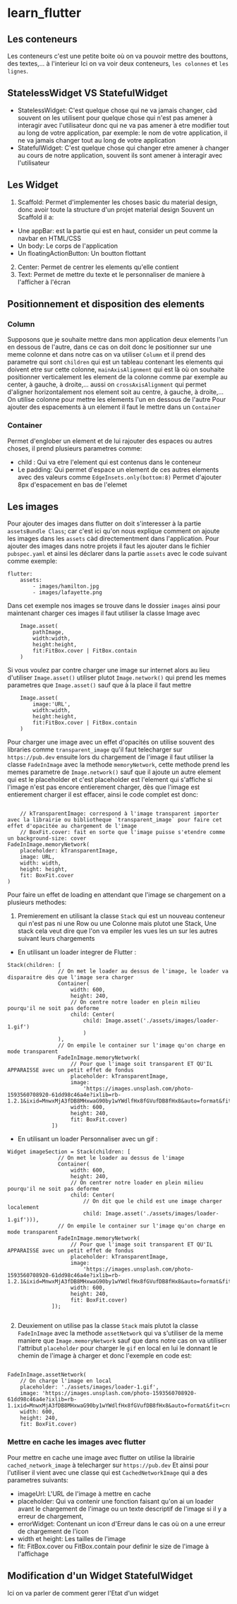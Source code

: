 # learn_flutter

## Les conteneurs

Les conteneurs c'est une petite boite où on va pouvoir mettre des bouttons, des textes,... à l'interieur
Ici on va voir deux conteneurs, `les colonnes` et `les lignes`.

## StatelessWidget VS StatefulWidget

- StatelessWidget: C'est quelque chose qui ne va jamais changer, càd souvent on les utilisent pour quelque chose qui n'est pas amener à interagir avec l'utilisateur donc qui ne va pas amener à etre modifier tout au long de votre application, par exemple: le nom de votre application, il ne va jamais changer tout au long de votre application
- StatefulWidget: C'est quelque chose qui changer etre amener à changer au cours de notre application, souvent ils sont amener à interagir avec l'utilisateur

## Les Widget

1. Scaffold: Permet d'implementer les choses basic du material design, donc avoir toute la structure d'un projet material design
Souvent un Scaffold il a:

- Une appBar: est la partie qui est en haut, consider un peut comme la navbar en HTML/CSS
- Un body: Le corps de l'application
- Un floatingActionButton: Un boutton flottant

2. Center: Permet de centrer les elements qu'elle contient
3. Text: Permet de mettre du texte et le personnaliser de maniere à l'afficher à l'écran

## Positionnement et disposition des elements

### Column

Supposons que je souhaite mettre dans mon application deux elements l'un en dessous de l'autre, dans ce cas on doit donc le positionner sur une meme colonne et dans notre cas on va utiliser `Column` et il prend des parametre qui sont `children` qui est un tableau contenant les elements qui doivent etre sur cette colonne, `mainAxisAlignment` qui est là où on souhaite positionner verticalement les element de la colonne comme par exemple au center, à gauche, à droite,...
aussi on `crossAxisAlignment` qui permet d'aligner horizontalement nos element soit au centre, à gauche, à droite,...
On utilise colonne pour mettre les elements l'un en dessous de l'autre
Pour ajouter des espacements à un element il faut le mettre dans un `Container`

### Container

Permet d'englober un element et de lui rajouter des espaces ou autres choses,
il prend plusieurs parametres comme:

- child : Qui va etre l'element qui est contenus dans le conteneur
- Le padding: Qui permet d'espace un element de ces autres elements avec des valeurs comme `EdgeInsets.only(bottom:8)` Permet d'ajouter 8px d'espacement en bas de l'elemet

## Les images

Pour ajouter des images dans flutter on doit s'interesser à la partie `assetsBundle Class`; car c'est ici qu'on nous explique comment on ajoute les images dans les `assets` càd directementment dans l'application.
Pour ajouter des images dans notre projets il faut les ajouter dans le fichier `pubspec.yaml` et ainsi les déclarer dans la partie `assets` avec le code suivant comme exemple:

```{YAML}
flutter:
    assets:
        - images/hamilton.jpg
        - images/lafayette.png
```

Dans cet exemple nos images se trouve dans le dossier `images` ainsi pour maintenant charger ces images il faut utiliser la classe Image avec

```{DART}
    Image.asset(
        pathImage,
        width:width,
        height:height,
        fit:FitBox.cover | FitBox.contain
    )
```

Si vous voulez par contre charger une image sur internet alors au lieu d'utiliser `Image.asset()` utiliser plutot `Image.network()` qui prend les memes parametres que `Image.asset()` sauf que à la place il faut mettre

```{DART}
    Image.asset(
        image:'URL',
        width:width,
        height:height,
        fit:FitBox.cover | FitBox.contain
    )
```

Pour charger une image avec un effet d'opacités on utilise souvent des libraries comme `transparent_image` qu'il faut telecharger sur `https://pub.dev` ensuite lors du chargement de l'image il faut utiliser la classe `FadeInImage` avec la methode `memoryNetwork`, cette methode prend les memes parametre de `Image.network()` sauf que il ajoute un autre element qui est le placeholder et c'est placeholder est l'element qui s'affiche si l'image n'est pas encore entierement charger, dès que l'image est entierement charger il est effacer, ainsi le code complet est donc:

```{DART}

    // kTransparentImage: correspond à l'image transparent importer avec la librairie ou bibliotheque `transparent_image` pour faire cet effet d'opacitée au chargement de l'image
    // BoxFit.cover: fait en sorte que l'image puisse s'etendre comme un background-size: cover
FadeInImage.memoryNetwork(
    placeholder: kTransparentImage,
    image: URL,
    width: width,
    height: height,
    fit: BoxFit.cover
)
```

Pour faire un effet de loading en attendant que l'image se chargement on a plusieurs methodes:

1. Premierement en utilisant la classe `Stack` qui est un nouveau conteneur qui n'est pas ni une Row ou une Colonne mais plutot une Stack, Une stack cela veut dire que l'on va empiler les vues les un sur les autres suivant leurs chargements

- En utilisant un loader integrer de Flutter :

```{DART}
Stack(children: [
                // On met le loader au dessus de l'image, le loader va disparaitre dès que l'image sera charger
                Container(
                    width: 600,
                    height: 240,
                    // On centre notre loader en plein milieu pourqu'il ne soit pas deforme
                    child: Center(
                        child: Image.asset('./assets/images/loader-1.gif')
                        )
                ),
                // On empile le container sur l'image qu'on charge en mode transparent
                FadeInImage.memoryNetwork(
                    // Pour que l'image soit transparent ET QU'IL APPARAISSE avec un petit effet de fondus
                    placeholder: kTransparentImage,
                    image:
                        'https://images.unsplash.com/photo-1593560708920-61dd98c46a4e?ixlib=rb-1.2.1&ixid=MnwxMjA3fDB8MHxwaG90by1wYWdlfHx8fGVufDB8fHx8&auto=format&fit=crop&w=435&q=80',
                    width: 600,
                    height: 240,
                    fit: BoxFit.cover)
              ])
```

- En utilisant un loader Personnaliser avec un gif :

```{DART}
Widget imageSection = Stack(children: [
                // On met le loader au dessus de l'image
                Container(
                    width: 600,
                    height: 240,
                    // On centrer notre loader en plein milieu pourqu'il ne soit pas deforme
                    child: Center(
                        // On dit que le child est une image charger localement
                        child: Image.asset('./assets/images/loader-1.gif'))),
                // On empile le container sur l'image qu'on charge en mode transparent
                FadeInImage.memoryNetwork(
                    // Pour que l'image soit transparent ET QU'IL APPARAISSE avec un petit effet de fondus
                    placeholder: kTransparentImage,
                    image:
                        'https://images.unsplash.com/photo-1593560708920-61dd98c46a4e?ixlib=rb-1.2.1&ixid=MnwxMjA3fDB8MHxwaG90by1wYWdlfHx8fGVufDB8fHx8&auto=format&fit=crop&w=435&q=80',
                    width: 600,
                    height: 240,
                    fit: BoxFit.cover)
              ]);
    
```

2. Deuxiement on utilise pas la classe `Stack` mais plutot la classe `FadeInImage` avec la methode `assetNetwork` qui va s'utiliser de la meme maniere que `Image.memoryNetwork` sauf que dans notre cas on va utiliser l'attribut `placeholder` pour charger le `gif` en local en lui le donnant le chemin de l'image à charger et donc l'exemple en code est:

```{DART}

FadeInImage.assetNetwork(
    // On charge l'image en local
    placeholder: './assets/images/loader-1.gif',
    image: 'https://images.unsplash.com/photo-1593560708920-61dd98c46a4e?ixlib=rb-1.ixid=MnwxMjA3fDB8MHxwaG90by1wYWdlfHx8fGVufDB8fHx8&auto=format&fit=crop&w=435&q=80',
    width: 600,
    height: 240,
    fit: BoxFit.cover)
```

### Mettre en cache les images avec flutter

Pour mettre en cache une image avec flutter on utilise la librairie `cached_network_image` à telecharger sur `https://pub.dev`
Et ainsi pour l'utiliser il vient avec une classe qui est `CachedNetworkImage` qui a des parametres suivants:

- imageUrl: L'URL de l'image à mettre en cache
- placeholder: Qui va contenir une fonction faisant qu'on ai un loader avant le chargement de l'image ou un texte descriptif de l'image si il y a erreur de chargement,
- errorWidget: Contenant un icon d'Erreur dans le cas où on a une erreur de chargement de l'icon
- width et height: Les tailles de l'image
- fit: FitBox.cover ou FitBox.contain pour definir le size de l'image à l'affichage

## Modification d'un Widget StatefulWidget

Ici on va parler de comment gerer l'Etat d'un widget
